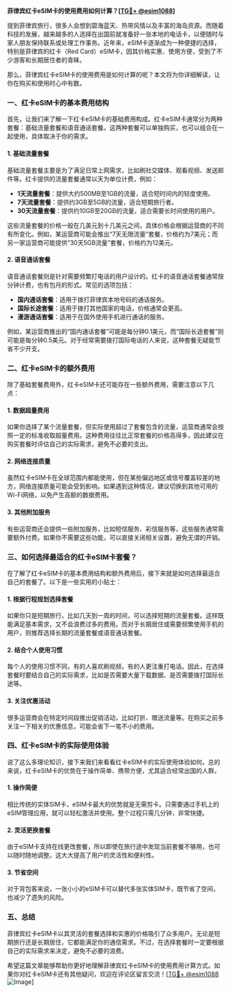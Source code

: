 **菲律宾红卡eSIM卡的使用费用如何计算？[[TG💪+ @esim1088](https://t.me/s/esim1088)]**

提到菲律宾旅行，很多人会想到碧海蓝天、热带风情以及丰富的海岛资源。而随着科技的发展，越来越多的人选择在出国前就准备好一张本地的电话卡，以便随时与家人朋友保持联系或处理工作事务。近年来，eSIM卡逐渐成为一种便捷的选择，特别是菲律宾的红卡（Red Card）eSIM卡，因其价格实惠、使用方便，受到了不少游客和长期居住者的青睐。

那么，菲律宾红卡eSIM卡的使用费用是如何计算的呢？本文将为你详细解读，让你在购买和使用时心中有数。

### 一、红卡eSIM卡的基本费用结构

首先，让我们来了解一下红卡eSIM卡的基础费用构成。红卡eSIM卡通常分为两种套餐：基础流量套餐和语音通话套餐。这两种套餐可以单独购买，也可以组合在一起使用，具体取决于你的需求。

#### 1. 基础流量套餐
基础流量套餐主要是为了满足日常上网需求，比如刷社交媒体、观看视频、发送邮件等。红卡提供的流量套餐通常以天为单位计费，例如：

- **1天流量套餐**：提供大约500MB至1GB的流量，适合短时间内的轻度使用。
- **7天流量套餐**：提供约3GB至5GB的流量，适合短期旅行者。
- **30天流量套餐**：提供约10GB至20GB的流量，适合需要长时间使用的用户。

这些流量套餐的价格一般在几美元到十几美元之间，具体价格会根据运营商的不同有所变化。例如，某运营商可能会推出“7天无限流量”套餐，价格约为7美元；而另一家运营商可能提供“30天5GB流量”套餐，价格约为12美元。

#### 2. 语音通话套餐
语音通话套餐则是针对需要频繁打电话的用户设计的。红卡的语音通话套餐通常按分钟计费，也有包月的形式。常见的选项包括：

- **国内通话套餐**：适用于拨打菲律宾本地号码的通话服务。
- **国际长途套餐**：适用于拨打其他国家的电话，价格通常会更高。
- **漫游通话套餐**：适用于在国外使用手机进行通话的服务。

例如，某运营商推出的“国内通话套餐”可能是每分钟0.1美元，而“国际长途套餐”则可能是每分钟0.5美元。对于经常需要拨打国际电话的人来说，这种套餐无疑能节省不少开支。

### 二、红卡eSIM卡的额外费用

除了基础套餐费用外，红卡eSIM卡还可能存在一些额外费用，需要注意以下几点：

#### 1. 数据超量费用
如果你选择了某个流量套餐，但实际使用超过了套餐包含的流量，运营商通常会按照一定的标准收取超量费用。这种费用往往比正常套餐的价格高得多，因此建议在购买套餐时评估自己的实际需求，避免不必要的支出。

#### 2. 网络连接质量
虽然红卡eSIM卡在全球范围内都能使用，但在某些偏远地区或信号覆盖较差的地方，网络连接质量可能会受到影响。如果遇到这种情况，建议切换到其他可用的Wi-Fi网络，以免产生高额的数据费用。

#### 3. 其他附加服务
有些运营商还会提供一些附加服务，比如短信服务、彩信服务等，这些服务通常需要额外付费。如果你不需要这些功能，可以直接关闭相关设置，避免无谓的开销。

### 三、如何选择最适合的红卡eSIM卡套餐？

在了解了红卡eSIM卡的基本费用结构和额外费用后，接下来就是如何选择最适合自己的套餐了。以下是一些实用的小贴士：

#### 1. 根据行程规划选择套餐
如果你只是短期旅行，比如几天到一周的时间，可以选择短期的流量套餐。这样既能满足基本需求，又不会浪费过多的费用。而对于长期居住或需要频繁使用手机的用户，则推荐选择长期的流量套餐或语音通话套餐。

#### 2. 结合个人使用习惯
每个人的使用习惯不同，有的人喜欢刷视频，有的人更注重打电话。因此，在选择套餐时要结合自己的实际需求，比如是否需要大量下载数据、是否需要拨打国际长途等。

#### 3. 关注优惠活动
很多运营商会在特定时间段推出促销活动，比如打折、赠送流量等。在购买之前多关注一下相关的优惠信息，可能会省下一笔不小的费用。

### 四、红卡eSIM卡的实际使用体验

说了这么多理论知识，接下来我们来看看红卡eSIM卡的实际使用体验如何。总的来说，红卡eSIM卡的优势在于操作简单、携带方便，尤其适合经常出国的人群。

#### 1. 操作简便
相比传统的实体SIM卡，eSIM卡最大的优势就是无需剪卡。只需要通过手机上的eSIM管理应用，就可以轻松激活并使用。整个过程只需几分钟，非常快捷。

#### 2. 灵活更换套餐
由于eSIM卡支持在线更改套餐，所以即使在旅行途中发现当前套餐不够用，也可以随时随地调整。这大大提高了用户的灵活性和便利性。

#### 3. 节省空间
对于背包客来说，一张小小的eSIM卡可以替代多张实体SIM卡，既节省了空间，也减少了遗失的风险。

### 五、总结

菲律宾红卡eSIM卡以其灵活的套餐选择和实惠的价格吸引了众多用户。无论是短期旅行还是长期居住，它都能满足你的通信需求。不过，在选择套餐时一定要根据自己的实际需求来决定，避免不必要的浪费。

希望这篇文章能够帮助你更好地理解菲律宾红卡eSIM卡的使用费用计算方式。如果你对红卡eSIM卡还有其他疑问，欢迎在评论区留言交流！[[TG💪+ @esim1088](https://t.me/s/esim1088) ![Image](https://i.postimg.cc/4NQfJmqS/Snipaste-2025-05-13-00-14-12.png)]